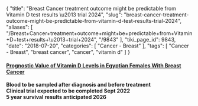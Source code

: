 {
    "title": "Breast Cancer treatment outcome might be predictable from Vitamin D test results \u2013 trial 2024",
    "slug": "breast-cancer-treatment-outcome-might-be-predictable-from-vitamin-d-test-results-trial-2024",
    "aliases": [
        "/Breast+Cancer+treatment+outcome+might+be+predictable+from+Vitamin+D+test+results+\u2013+trial+2024",
        "/9843"
    ],
    "tiki_page_id": 9843,
    "date": "2018-07-20",
    "categories": [
        "Cancer - Breast"
    ],
    "tags": [
        "Cancer - Breast",
        "breast cancer",
        "cancer",
        "vitamin d"
    ]
}


#### [Prognostic Value of Vitamin D Levels in Egyptian Females With Breast Cancer](https://clinicaltrials.gov/ct2/show/NCT03594214?sfpd_s=07%2F06%2F2018&sfpd_d=14)

 **Blood to be sampled after diagnosis and before treatment  
Clinical trial expected to be completed Sept 2022  
5 year survival results anticipated 2026**
